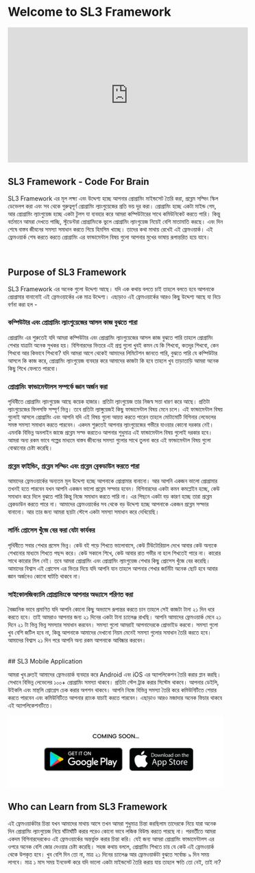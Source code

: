 # Welcome to SL3 Framework

<iframe
	width='560'
	height='315'
	src='https://www.youtube.com/embed/i8h4A9ExK9U'
	frameborder='0'
	allow='accelerometer; autoplay; encrypted-media; gyroscope; picture-in-picture'
	allowfullscreen
></iframe>

## SL3 Framework - Code For Brain

SL3 Framework এর মূল লক্ষ্য এবং উদ্দেশ্য হচ্ছে আপনার প্রোগ্রামিং মাইন্ডসেট তৈরি করা, প্রব্লেম সল্ভিং স্কিল ডেভেলপ করা এবং সব থেকে গুরুত্বপূর্ণ প্রোগ্রামিং ল্যাংগুয়েজের প্রতি ভয় দূর করা। প্রোগ্রামিং হচ্ছে একটা মাইন্ড গেম, আর প্রোগ্রামিং ল্যাংগুয়েজ হচ্ছে একটা টুলস যা ব্যবহার করে আমরা কম্পিউটারের সাথে কমিউনিকেট করতে পারি। কিন্তু বর্তমানে আমরা দেখতে পাচ্ছি, স্টুডেন্টরা প্রোগ্রামিংকে ভুলে প্রোগ্রামিং ল্যাংগুয়েজ নিয়েই বেশি মাতামাতি করছে। এবং দিন শেষে বাস্তব জীবনের সমস্যা সমাধান করতে গিয়ে হিমসিম খাচ্ছে। তাদের কথা মাথায় রেখেই এই ফ্রেমওয়ার্ক। এই ফ্রেমওয়ার্ক শেষ করতে করতে প্রোগ্রামিং এর ফান্ডামেন্টাল বিষয় গুলো আপনার মুখের ভাষায় রূপান্তরিত হয়ে যাবে।

<br />

## Purpose of SL3 Framework

SL3 Framework এর অনেক গুলো উদ্দেশ্য আছে। যদি এক কথায় বলতে চাই তাহলে বলতে হবে আপনাকে প্রোগ্রামার বানানোই এই ফ্রেমওয়ার্কের এক মাত্র উদ্দেশ্য। এছাড়াও এই ফ্রেমওয়ার্কের আরও কিছু উদ্দেশ্য আছে যা নিচে বর্ণনা করা হল -

### কম্পিউটার এবং প্রোগ্রামিং ল্যাংগুয়েজের আসল কাজ বুঝতে পারা

প্রোগ্রামিং এর শুরুতেই যদি আমরা কম্পিউটার এবং প্রোগ্রামিং ল্যাংগুয়েজের আসল কাজ বুঝতে পারি তাহলে প্রোগ্রামিং শেখার যাত্রাটা অনেক সুখকর হয়। বিগিনারদের ভিতরে এই প্রশ্ন গুলো খুবই কমন যে কি শিখবো, কতদূর শিখবো, কেন শিখবো আর কিভাবে শিখবো? যদি আমরা আগে থেকেই আমাদের লিমিটেশন জানতে পারি, বুঝতে পারি যে কম্পিউটার আসলে কি কাজ করে, প্রোগ্রামিং ল্যাংগুয়েজ ব্যবহার করে আমাদের কাজটা কি হবে তাহলে খুব তাড়াতাড়ি আমরা অনেক কিছু শিখে ফেলতে পারবো।

### প্রোগ্রামিং ফান্ডামেন্টালস সম্পর্কে জ্ঞান অর্জন করা

পৃথিবীতে প্রোগ্রামিং ল্যাংগুয়েজ আছে কয়েক হাজার। প্রতিটা ল্যাংগুয়েজ তার নিজস্ব সত্তা ধারণ করে আছে। প্রতিটা ল্যাংগুয়েজের ফিলসফি সম্পূর্ণ ভিন্ন। তবে প্রতিটা ল্যাঙ্গুয়েজই কিছু ফান্ডামেন্টাল বিষয় মেনে চলে। এই ফান্ডামেন্টাল বিষয় গুলোই আসলে প্রোগ্রামিং এবং আপনি যদি এই বিষয় গুলো আয়ত্ত করতে পারেন তাহলে মোটামোটি বিগিনার লেভেলের সমস্ত সমস্যা সমাধান করতে পারবেন। একদম শুরুতেই আপনার ল্যাংগুয়েজের গভীরে যাওয়ার কোনো দরকার নেই। এমনকি বিভিন্ন অনলাইন জাজে প্রব্লেম সল্ভ করতেও আপনার শুধুমাত্র এই ফান্ডামেন্টাল বিষয় গুলোই দরকার হবে। আমরা অন্য রকম ভাবে গল্পের মাধ্যমে বাস্তব জীবনের সমস্যা গুলোর সাথে তুলনা করে এই ফান্ডামেন্টাল বিষয় গুলো বোঝানোর চেষ্টা করেছি।

### প্রব্লেম ফাইন্ডিং, প্রব্লেম সল্ভিং এবং প্রব্লেম ব্রেকডাউন করতে পারা

আমাদের ফ্রেমওয়ার্কের অন্যতম মূল উদ্দেশ্য হচ্ছে আপনাকে প্রোগ্রামার বানানো। আর আপনি একজন ভালো প্রোগ্রামার তখনই হতে পারবেন যখন আপনি একজন ভালো প্রব্লেম সল্ভার হবেন। বিগিনারদের একটা কমন কমপ্লেইন হচ্ছে, কেউ সমাধান করে দিলে বুঝতে পারি কিন্তু নিজে সমাধান করতে পারি না। এর পিছনে একটা বড় কারণ হচ্ছে তারা প্রব্লেম ব্রেকডাউন করতে পারে না। আমাদের ফ্রেমওয়ার্কের সব থেকে বড় উদ্দেশ্য হচ্ছে আপনাকে একজন প্রব্লেম সল্ভার বানানো। আর তার জন্য আমরা ছয়টা স্টেপে একটা সমস্যা সমাধান করে দেখিয়েছি।

### লার্নিং প্রোসেস খুঁজে বের করা যেটা কার্যকর

পৃথিবীতে সবার শেখার প্রসেস ভিন্ন। কেউ বই পড়ে শিখতে ভালোবাসে, কেউ টিউটোরিয়াল দেখে আবার কেউ অন্যকে শেখানোর মাধ্যমে শিখতে পছন্দ করে। কেউ সকালে শিখে, কেউ আবার রাত গভীর না হলে শিখতেই পারে না। কারোর সাথে কারোর মিল নেই। তবে আমরা প্রোগ্রামিং এবং প্রোগ্রামিং ল্যাংগুয়েজ শেখার কিছু প্রোসেস খুঁজে বের করেছি। আমাদের বিশ্বাস এই প্রোসেস এর ভিতর দিয়ে যদি আপনি যান তাহলে আপনার শেখার জার্নিটা অনেক ছোট হবে আবার জ্ঞান অর্জনেও কোনো ঘাটতি থাকবে না।

### সাইকোলজিক্যালি প্রোগ্রামিংকে আপনার অভ্যাসে পরিণত করা

বৈজ্ঞানিক ভাবে প্রমাণিত যদি আপনি কোনো কিছু অভ্যাসে রূপান্তর করতে চান তাহলে সেই কাজটা টানা ২১ দিন ধরে করতে হবে। তাই আমরাও আপনার জন্য ২১ দিনের একটা টানা চ্যালেঞ্জ রাখছি। আপনি আমাদের ফ্রেমওয়ার্ক মেনে ২১ দিনে ২১ টা ভিন্ন ভিন্ন সমস্যার সমাধান করবেন। সমস্যা গুলো আমরাই আপনাদেরকে প্রোভাইড করবো। সমস্যা গুলো খুব বেশি জটিল হবে না, কিন্তু আপনাকে আমাদের দেখানো নিয়ম মেনেই সমস্যা গুলোর সমাধান তৈরি করতে হবে। আমাদের বিশ্বাস ২১ দিন পরে আপনি অন্য রকম আপনাকে আবিষ্কার করবেন।

<br />
## SL3 Mobile Application

আমরা খুব দ্রুতই আমাদের ফ্রেমওয়ার্ক ব্যবহার করে Android এবং iOS এর অ্যাপলিকেশন তৈরি করার প্লান করছি। সেখানে বিভিন্ন লেভেলের ১০০+ প্রোগ্রামিং সমস্যা থাকবে। প্রতিটা স্টেপ ট্রাক করার সিস্টেম থাকবে। আপনার ডেইলি, উইকলি এবং মান্থলি প্রোগ্রেস চেক করার অপশন থাকবে। আপনি নিজে বিভিন্ন সমস্যা তৈরি করে কমিউনিটিতে শেয়ার করতে পারবেন এবং কমিউনিটিতে আপনার র‍্যাংক যাচাই করতে পারবেন। এছাড়াও আরও মজাদার অনেক ফিচার থাকবে এই অ্যাপলিকেশনটিতে।

![SL3 APP - Coming Soon](/coming-soon.png)

## Who can Learn from SL3 Framework

এই ফ্রেমওয়ার্কটার চিন্তা যখন আমাদের মাথায় আসে তখন আমরা শুধুমাত্র চিন্তা করছিলাম তাদেরকে নিয়ে যারা অনেক দিন প্রোগ্রামিং ল্যাংগুয়েজ নিয়ে ঘাঁটাঘাঁটি করার পরেও কোনো ভাবে লজিক বিউল্ড করতে পারছে না। পরবর্তীতে আমরা একদম বিগিনারদেরকেও এই ফ্রেমওয়ার্কের অন্তর্ভুক্ত করার চিন্তা করি। যেই জন্য আমরা প্রোগ্রামিং ফান্ডামেন্টালস এর ওপরে অনেক বেশি জোর দেওয়ার চেষ্টা করেছি। সহজ কথায় বললে, প্রোগ্রামিং শিখতে চায় যে কেউ এই ফ্রেমওয়ার্ক থেকে উপকৃত হবে। খুব বেশি দিন তো না, মাত্র ২১ দিনের চ্যালেঞ্জ আর ফ্রেমওয়ার্কটা বুঝতে সর্বোচ্চ ৯ দিন সময় লাগবে। মাত্র ১ মাস সময় ইনভেস্ট করে যদি ভালো একটা মাইন্ডসেট তৈরি করায় যায় তাহলে ক্ষতি তো নেই, তাই না?

<br />
<br />
<br />
